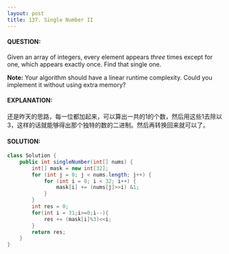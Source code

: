 ```yaml
---
layout: post
title: 137. Single Number II
---
```


#### QUESTION:

Given an array of integers, every element appears *three* times except for one, which appears exactly once. Find that single one.

**Note:**
Your algorithm should have a linear runtime complexity. Could you implement it without using extra memory?

#### EXPLANATION:

还是昨天的思路，每一位都加起来，可以算出一共的1的个数，然后用这些1去除以3，这样的话就能够得出那个独特的数的二进制。然后再转换回来就可以了。

#### SOLUTION:

```JAVA
class Solution {
    public int singleNumber(int[] nums) {
        int[] mask = new int[32];
        for (int j = 0; j < nums.length; j++) {
            for (int i = 0; i < 32; i++) {
                mask[i] += (nums[j]>>i) &1;
            }
        }
        int res = 0;
        for(int i = 31;i>=0;i--){
            res += (mask[i]%3)<<i;
        }
        return res;
    }
}
```

